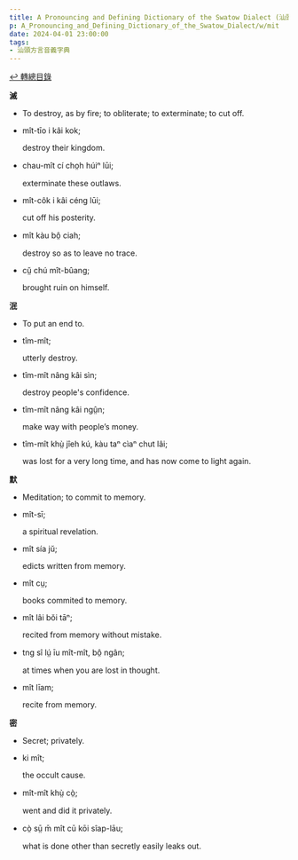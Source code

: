 ```yaml
---
title: A Pronouncing and Defining Dictionary of the Swatow Dialect (汕頭方言音義字典) / mit
p: A_Pronouncing_and_Defining_Dictionary_of_the_Swatow_Dialect/w/mit
date: 2024-04-01 23:00:00
tags: 
- 汕頭方言音義字典
---
```


[↩️ 轉總目錄](/A_Pronouncing_and_Defining_Dictionary_of_the_Swatow_Dialect)


**滅**
- To destroy, as by fire; to obliterate; to exterminate; to cut off.

- mît-tīo i kâi kok;

  destroy their kingdom.

- chau-mît cí cho̤h húiⁿ lūi;

  exterminate these outlaws.

- mît-côk i kâi céng lūi;

  cut off his posterity.

- mît kàu bô̤ ciah;

  destroy so as to leave no trace.

- cṳ̆ chú mît-bûang;

  brought ruin on himself.

**泯**
- To put an end to.

- tîm-mît;

  utterly destroy.

- tîm-mît nâng kâi sìn;

  destroy people's confidence.

- tîm-mît nâng kâi ngṳ̂n;

  make way with people’s money.

- tîm-mît khṳ̀ jîeh kú, kàu taⁿ cìaⁿ chut lâi;

  was lost for a very long time, and has now come to light again.

**默**
- Meditation; to commit to memory.

- mît-sī;

  a spiritual revelation.

- mît sía jŭ;

  edicts written from memory.

- mît cṳ;

  books commited to memory.

- mît lâi bŏi tāⁿ;

  recited from memory without mistake.

- tng sî lṳ́ īu mît-mît, bô̤ ngân;

  at times when you are lost in thought.

- mît līam;

  recite from memory.

**密**
- Secret; privately.

- ki mît;

  the occult cause.

- mît-mît khṳ̀ cò̤;

  went and did it privately.

- cò̤ sṳ̄ m̄ mît cū kōi sîap-lāu;

  what is done other than secretly easily leaks out.